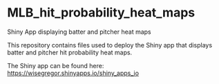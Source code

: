 # MLB_hit_probability_heat_maps
Shiny App displaying batter and pitcher heat maps

This repository contains files used to deploy the Shiny app that displays batter and pitcher hit probability heat maps.

The Shiny app can be found here: https://wisegregor.shinyapps.io/shiny_apps_io
